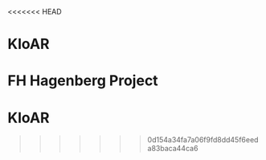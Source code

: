 <<<<<<< HEAD
# KloAR
FH Hagenberg Project
=======
# KloAR
>>>>>>> 0d154a34fa7a06f9fd8dd45f6eeda83baca44ca6
